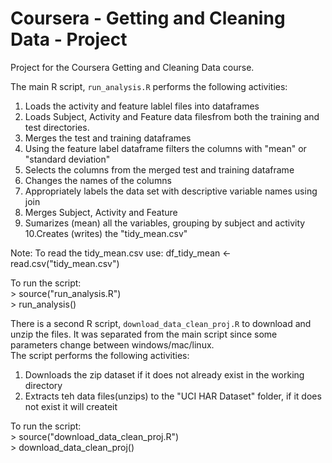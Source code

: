 # Coursera - Getting and Cleaning Data - Project

Project for the Coursera Getting and Cleaning Data course.

The main R script, `run_analysis.R` performs the following activities:

1. Loads the activity and feature lablel files into dataframes
2. Loads Subject, Activity and Feature data filesfrom both the training and test directories.
3. Merges the test and training dataframes
4. Using the feature label dataframe filters the columns with "mean" or "standard deviation"
5. Selects the columns from the merged test and training dataframe
6. Changes the names of the columns
7. Appropriately labels the data set with descriptive variable names using join
8. Merges Subject, Activity and Feature
9. Sumarizes (mean) all the variables, grouping by subject and activity
10.Creates (writes) the "tidy_mean.csv"

Note: 
To read the tidy_mean.csv use:
df_tidy_mean <- read.csv("tidy_mean.csv")

To run the script:  
\> source("run_analysis.R")  
\> run_analysis()  


There is a second R script, `download_data_clean_proj.R` to download and unzip the files.
It was separated from the main script since some parameters change between windows/mac/linux.  
The script performs the following activities:

1. Downloads the zip dataset if it does not already exist in the working directory
2. Extracts teh data files(unzips) to the "UCI HAR Dataset" folder, if it does not exist it will createit

To run the script:  
\> source("download_data_clean_proj.R")  
\> download_data_clean_proj()  
